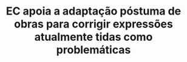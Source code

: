 ---
title: "EC apoia a adaptação póstuma de obras para corrigir expressões atualmente tidas como problemáticas"
infoslide: ""
round: "Round 5"
weight: 5
videos: []
tags: ['Art and Culture']
layout: "motion"
categories: ["motions"]
---